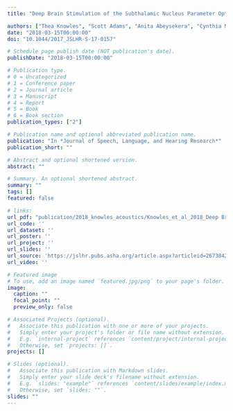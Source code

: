 ```yaml
---
title: "Deep Brain Stimulation of the Subthalamic Nucleus Parameter Optimization for Vowel Acoustics and Speech Intelligibility in Parkinson's Disease"

authors: ["Thea Knowles", "Scott Adams", "Anita Abeysekera", "Cynthia Mancinelli", admin , "Mandar Jog"]
date: "2018-03-15T00:00:00"
doi: "10.1044/2017_JSLHR-S-17-0157"

# Schedule page publish date (NOT publication's date).
publishDate: "2018-03-15T00:00:00"

# Publication type.
# 0 = Uncategorized
# 1 = Conference paper
# 2 = Journal article
# 3 = Manuscript
# 4 = Report
# 5 = Book
# 6 = Book section
publication_types: ["2"]

# Publication name and optional abbreviated publication name.
publication: "In *Journal of Speech, Language, and Hearing Research*"
publication_short: ""

# Abstract and optional shortened version.
abstract: ""

# Summary. An optional shortened abstract.
summary: ""
tags: []
featured: false

# links:
url_pdf: "publication/2018_knowles_acoustics/Knowles_et_al_2018_Deep Brain Stimulation of the Subthalamic Nucleus Parameter Optimization for.pdf"
url_code: ''
url_dataset: ''
url_poster: ''
url_project: ''
url_slides: ''
url_source: 'https://jslhr.pubs.asha.org/article.aspx?articleid=2673842'
url_video: ''

# Featured image
# To use, add an image named `featured.jpg/png` to your page's folder. 
image:
  caption: ""
  focal_point: ""
  preview_only: false

# Associated Projects (optional).
#   Associate this publication with one or more of your projects.
#   Simply enter your project's folder or file name without extension.
#   E.g. `internal-project` references `content/project/internal-project/index.md`.
#   Otherwise, set `projects: []`.
projects: []

# Slides (optional).
#   Associate this publication with Markdown slides.
#   Simply enter your slide deck's filename without extension.
#   E.g. `slides: "example"` references `content/slides/example/index.md`.
#   Otherwise, set `slides: ""`.
slides: ""
---
```

